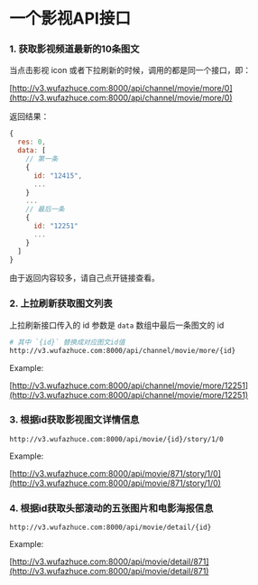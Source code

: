 # 一个影视API接口

### 1. 获取影视频道最新的10条图文
当点击影视 icon 或者下拉刷新的时候，调用的都是同一个接口，即：

[http://v3.wufazhuce.com:8000/api/channel/movie/more/0](http://v3.wufazhuce.com:8000/api/channel/movie/more/0)

返回结果：

```js
{
  res: 0,
  data: [
    // 第一条
    {
      id: "12415", 
      ...
    }
    ...
    // 最后一条
    {
      id: "12251"
      ...
    }
  ]
}
```

由于返回内容较多，请自己点开链接查看。

### 2. 上拉刷新获取图文列表
上拉刷新接口传入的 id 参数是 `data` 数组中最后一条图文的 id

```bash
# 其中 `{id}` 替换成对应图文id值
http://v3.wufazhuce.com:8000/api/channel/movie/more/{id}
```

Example: 

[http://v3.wufazhuce.com:8000/api/channel/movie/more/12251](http://v3.wufazhuce.com:8000/api/channel/movie/more/12251)

### 3. 根据id获取影视图文详情信息

```
http://v3.wufazhuce.com:8000/api/movie/{id}/story/1/0
```

Example:

[http://v3.wufazhuce.com:8000/api/movie/871/story/1/0](http://v3.wufazhuce.com:8000/api/movie/871/story/1/0)

### 4. 根据id获取头部滚动的五张图片和电影海报信息

```
http://v3.wufazhuce.com:8000/api/movie/detail/{id}
```

Example: 

[http://v3.wufazhuce.com:8000/api/movie/detail/871](http://v3.wufazhuce.com:8000/api/movie/detail/871)